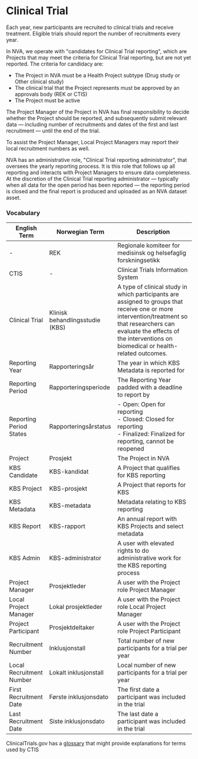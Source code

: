 # Clinical Trial

Each year, new participants are recruited to clinical trials
and receive treatment. Eligible trials should report the number
of recruitments every year.

In NVA, we operate with "candidates for Clinical Trial reporting",
which are Projects that may meet the criteria for Clinical Trial
reporting, but are not yet reported. The criteria for candidacy are:

- The Project in NVA must be a Health Project subtype (Drug study
  or Other clinical study)
- The clinical trial that the Project represents must be approved
  by an approvals body (REK or CTIS)
- The Project must be active

The Project Manager of the Project in NVA has final responsibility
to decide whether the Project should be reported, and subsequently
submit relevant data — including number of recruitments and dates
of the first and last recruitment — until the end of the trial.

To assist the Project Manager, Local Project Managers may report
their local recruitment numbers as well.

NVA has an administrative role, "Clinical Trial reporting
administrator", that oversees the yearly reporting process.
It is this role that follows up all reporting and interacts with
Project Managers to ensure data completeness.
At the discretion of the Clinical Trial reporting administrator —
typically when all data for the open period has been reported —
the reporting period is closed and the final report is produced
and uploaded as an NVA dataset asset.

### Vocabulary

| English Term             | Norwegian Term                  | Description                                                                                                                                                                                                                       |
|--------------------------|---------------------------------|-----------------------------------------------------------------------------------------------------------------------------------------------------------------------------------------------------------------------------------|
| -                        | REK                             | Regionale komiteer for medisinsk og helsefaglig forskningsetikk                                                                                                                                                                   |
| CTIS                     | -                               | Clinical Trials Information System                                                                                                                                                                                                |
| Clinical Trial           | Klinisk behandlingsstudie (KBS) | A type of clinical study in which participants are assigned to groups that receive one or more intervention/treatment so that researchers can evaluate the effects of the interventions on biomedical or health-related outcomes. |
| Reporting Year           | Rapporteringsår                 | The year in which KBS Metadata is reported for                                                                                                                                                                                    |
| Reporting Period         | Rapporteringsperiode            | The Reporting Year padded with a deadline to report by                                                                                                                                                                            |
| Reporting Period States  | Rapporteringsårstatus           | - Open: Open for reporting <br/>- Closed: Closed for reporting <br/>- Finalized: Finalized for reporting, cannot be reopened                                                                                                      |
| Project                  | Prosjekt                        | The Project in NVA                                                                                                                                                                                                                |
| KBS Candidate            | KBS-kandidat                    | A Project that qualifies for KBS reporting                                                                                                                                                                                        |
| KBS Project              | KBS-prosjekt                    | A Project that reports for KBS                                                                                                                                                                                                    |
| KBS Metadata             | KBS-metadata                    | Metadata relating to KBS reporting                                                                                                                                                                                                |
| KBS Report               | KBS-rapport                     | An annual report with KBS Projects and select metadata                                                                                                                                                                            |
| KBS Admin                | KBS-administrator               | A user with elevated rights to do administrative work for the KBS reporting process                                                                                                                                               |
| Project Manager          | Prosjektleder                   | A user with the Project role Project Manager                                                                                                                                                                                      |
| Local Project Manager    | Lokal prosjektleder             | A user with the Project role Local Project Manager                                                                                                                                                                                |
| Project Participant      | Prosjektdeltaker                | A user with the Project role Project Participant                                                                                                                                                                                  |
| Recruitment Number       | Inklusjonstall                  | Total number of new participants for a trial per year                                                                                                                                                                             |
| Local Recruitment Number | Lokalt inklusjonstall           | Local number of new participants for a trial per year                                                                                                                                                                             |
| First Recruitment Date   | Første inklusjonsdato           | The first date a participant was included in the trial                                                                                                                                                                            |
| Last Recruitment Date    | Siste inklusjonsdato            | The last date a participant was included in the trial                                                                                                                                                                             |

ClinicalTrials.gov has a [glossary](https://clinicaltrials.gov/study-basics/glossary) that might provide explanations
for terms used by CTIS